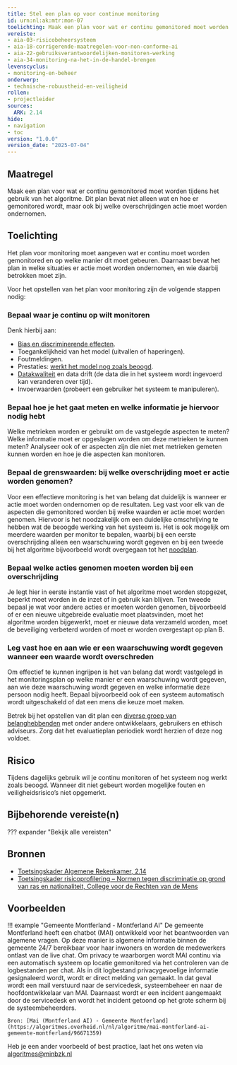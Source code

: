 ```yaml
---
title: Stel een plan op voor continue monitoring
id: urn:nl:ak:mtr:mon-07
toelichting: Maak een plan voor wat er continu gemonitored moet worden tijdens het gebruik van het algoritme. Dit plan bevat niet alleen wat en hoe er gemonitored wordt, maar ook bij welke overschrijdingen actie moet worden ondernomen.
vereiste:
- aia-03-risicobeheersysteem
- aia-18-corrigerende-maatregelen-voor-non-conforme-ai
- aia-22-gebruiksverantwoordelijken-monitoren-werking
- aia-34-monitoring-na-het-in-de-handel-brengen
levenscyclus:
- monitoring-en-beheer
onderwerp:
- technische-robuustheid-en-veiligheid
rollen:
- projectleider
sources:
  ARK: 2.14
hide:
- navigation
- toc
version: "1.0.0"
version_date: "2025-07-04"
---
```


<!-- tags -->

## Maatregel
Maak een plan voor wat er continu gemonitored moet worden tijdens het gebruik van het algoritme. Dit plan bevat niet alleen wat en hoe er gemonitored wordt, maar ook bij welke overschrijdingen actie moet worden ondernomen.

## Toelichting
Het plan voor monitoring moet aangeven wat er continu moet worden gemonitored en op welke manier dit moet gebeuren.
Daarnaast bevat het plan in welke situaties er actie moet worden ondernomen, en wie daarbij betrokken moet zijn.

Voor het opstellen van het plan voor monitoring zijn de volgende stappen nodig:

### Bepaal waar je continu op wilt monitoren
Denk hierbij aan:

- [Bias en discriminerende effecten](5-ver-03-biasanalyse.md).
- Toegankelijkheid van het model (uitvallen of haperingen).
- Foutmeldingen.
- Prestaties: [werkt het model nog zoals beoogd](5-ver-01-functioneren-in-lijn-met-doeleinden.md).
- [Datakwaliteit](3-dat-01-datakwaliteit.md) en data drift (de data die in het systeem wordt ingevoerd kan veranderen over tijd).
- Invoerwaarden (probeert een gebruiker het systeem te manipuleren).

### Bepaal hoe je het gaat meten en welke informatie je hiervoor nodig hebt
Welke metrieken worden er gebruikt om de vastgelegde aspecten te meten?
Welke informatie moet er opgeslagen worden om deze metrieken te kunnen meten? Analyseer ook of er aspecten zijn die niet met metrieken gemeten kunnen worden en hoe je die aspecten kan monitoren.

### Bepaal de grenswaarden: bij welke overschrijding moet er actie worden genomen?
Voor een effectieve monitoring is het van belang dat duidelijk is wanneer er actie moet worden ondernomen op de resultaten. Leg vast voor elk van de aspecten die gemonitored worden bij welke waarden er actie moet worden genomen. Hiervoor is het noodzakelijk om een duidelijke omschrijving te hebben wat de beoogde werking van het systeem is. Het is ook mogelijk om meerdere waarden per monitor te bepalen, waarbij bij een eerste overschrijding alleen een waarschuwing wordt gegeven en bij een tweede bij het algoritme bijvoorbeeld wordt overgegaan tot het [noodplan](4-owk-02-stopzetten-gebruik.md).

### Bepaal welke acties genomen moeten worden bij een overschrijding
Je legt hier in eerste instantie vast of het algoritme moet worden stopgezet, beperkt moet worden in de inzet of in gebruik kan blijven. Ten tweede bepaal je wat voor andere acties er moeten worden genomen, bijvoorbeeld of er een nieuwe uitgebreide evaluatie moet plaatsvinden, moet het algoritme worden bijgewerkt, moet er nieuwe data verzameld worden, moet de beveiliging verbeterd worden of moet er worden overgestapt op plan B.

### Leg vast hoe en aan wie er een waarschuwing wordt gegeven wanneer een waarde wordt overschreden
Om effectief te kunnen ingrijpen is het van belang dat wordt vastgelegd in het monitoringsplan op welke manier er een waarschuwing wordt gegeven, aan wie deze waarschuwing wordt gegeven en welke informatie deze persoon nodig heeft. Bepaal bijvoorbeeld ook of een systeem automatisch wordt uitgeschakeld of dat een mens die keuze moet maken.

Betrek bij het opstellen van dit plan een [diverse groep van belanghebbenden](1-pba-04-betrek-belanghebbenden.md) met onder andere ontwikkelaars, gebruikers en ethisch adviseurs. Zorg dat het evaluatieplan periodiek wordt herzien of deze nog voldoet.

## Risico
Tijdens dagelijks gebruik wil je continu monitoren of het systeem nog werkt zoals beoogd. Wanneer dit niet gebeurt worden mogelijke fouten en veiligheidsrisico’s niet opgemerkt.

## Bijbehorende vereiste(n)

??? expander "Bekijk alle vereisten"
	<!-- list_vereisten_on_maatregelen_page -->

## Bronnen
- [Toetsingskader Algemene Rekenkamer, 2.14](https://www.rekenkamer.nl/onderwerpen/algoritmes/documenten/publicaties/2024/05/15/het-toetsingskader-aan-de-slag)
- [Toetsingskader risicoprofilering – Normen tegen discriminatie op grond van ras en nationaliteit, College voor de Rechten van de Mens](https://publicaties.mensenrechten.nl/publicatie/4093c026-ae41-4c1d-aa78-4ce0e205b5de)

## Voorbeelden

!!! example "Gemeente Montferland - Montferland AI"
	De gemeente Montferland heeft een chatbot (MAI) ontwikkeld voor het beantwoorden van algemene vragen. Op deze manier is algemene informatie binnen de gemeente 24/7 bereikbaar voor haar inwoners en worden de medewerkers ontlast van de live chat. Om privacy te waarborgen wordt MAI continu via een automatisch systeem op locatie gemonitored via het controleren van de logbestanden per chat. Als in dit logbestand privacygevoelige informatie gesignaleerd wordt, wordt er direct melding van gemaakt. In dat geval wordt een mail verstuurd naar de servicedesk, systeembeheer en naar de hoofdontwikkelaar van MAI. Daarnaast wordt er een incident aangemaakt door de servicedesk en wordt het incident getoond op het grote scherm bij de systeembeheerders.

	Bron: [Mai (Montferland AI) - Gemeente Montferland](https://algoritmes.overheid.nl/nl/algoritme/mai-montferland-ai-gemeente-montferland/96671359)

Heb je een ander voorbeeld of best practice, laat het ons weten via [algoritmes@minbzk.nl](mailto:algoritmes@minbzk.nl)  
